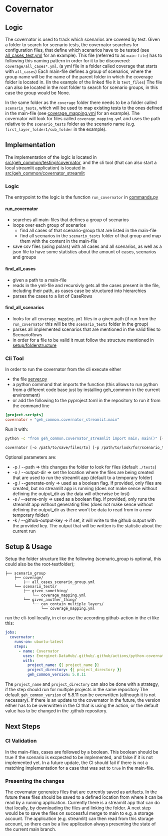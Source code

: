 # Covernator

## Logic

The covernator is used to track which scenarios are covered by test.
Given a folder to search for scenario tests, the covernator searches for configuration files, that define which scenarios have to be tested
(see [all_cases_test.yml](../../../source/geh_common/tests/testing/unit/covernator/test_files/coverage/all_cases_test.yml) for an example).
This file (referred to as `main-file`) has to following this naming pattern in order for it to be discovered: `coverage/all_cases*.yml`. (a yml file in a folder called coverage that starts with `all_cases`)
Each main-file defines a group of scenarios, where the group name will be the name of the parent folder in which the coverage folder is located in. (In the example of the linked file it is `test_files`)
The file can also be located in the root folder to search for scenario groups, in this case the group would be None.

In the same folder as the `coverage` folder there needs to be a folder called `scenario_tests`, which will be used to map existing tests to the ones defined in the main-file (see [coverage_mapping.yml](../../../source/geh_common/tests/testing/unit/covernator/test_files/scenario_tests/first_layer_folder1/sub_folder/coverage_mapping.yml) for an example).
The covernator will look for files called `coverage_mapping.yml` and uses the path relative to the `scenario_tests` folder as the scenario name (e.g. `first_layer_folder1/sub_folder` in the example).

## Implementation

The implementation of the logic is located in [src/geh_common/testing/covernator](../../../source/geh_common/src/geh_common/testing/covernator), and the cli tool (that can also start a local streamlit application) is located in [src/geh_common/covernator_streamlit](../../../source/geh_common/src/geh_common/covernator_streamlit)

### Logic

The entrypoint to the logic is the function `run_covernator` in [commands.py](../../../source/geh_common/src/geh_common/testing/covernator/commands.py)

#### run_covernator

- searches all main-files that defines a group of scenarios
- loops over each group of scenarios
    - find all cases of that scenario-group that are listed in the main-file
    - find all scenarios in the `scenario_tests` folder of that group and map them with the content in the main-file
- save csv files (using polars) with all cases and all scenarios, as well as a json file to have some statistics about the amount of cases, scenarios and groups

#### find_all_cases

- given a path to a main-file
- reads in the yml-file and recursivly gets all the cases present in the file, including their path, as cases case be structured into hierarchies
- parses the cases to a list of CaseRows

#### find_all_scenarios

- looks for all `coverage_mapping.yml` files in a given path (if run from the `run_covernator` this will be the `scenario_tests` folder in the group)
- parses all implemented scenarios that are mentioned in the valid files to ScenarioRows
- in order for a file to be valid it must follow the structure mentioned in [setup/folderstructure](#setup--usage)

### Cli Tool

In order to run the covernator from the cli execute either
- the file [server.py](../../../source/geh_common/src/geh_common/covernator_streamlit/server.py)
- a python command that imports the function (this allows to run python from a different code base just by installing geh_common in the current environment)
- or add the following to the pyproject.toml in the repository to run it from the command line

```toml
[project.scripts]
covernator = "geh_common.covernator_streamlit:main"
```

Run it with:

```sh
python -c "from geh_common.covernator_streamlit import main; main()" [-o /path/to/save/files/to] [-p /path/to/look/for/scenario_tests] [-g] [-s] [-k github-output-key]
```

```sh
covernator [-o /path/to/save/files/to] [-p /path/to/look/for/scenario_tests] [-g] [-s] [-k github-output-key]
```

Optional parameters are:

- -p / --path => this changes the folder to look for files (default `./tests`)
- -o / --output-dir => set the location where the files are being created that are used to run the streamlit app (default to a temporary folder)
- -g / --generate-only => used as a boolean flag. If provided, only files are created, but no streamlit app is running (does not make sence without defining the output_dir as the data will otherwise be lost)
- -s / --serve-only => used as a boolean flag. If provided, only runs the streamlit app without generating files (does not make sence without defining the output_dir as there won't be data to read from in a new temporary folder)
- -k / --github-output-key => if set, it will write to the github output with the provided key. The output that will be written is the statistic about the current run

## Setup & Usage

Setup the folder structure like the following (scenario_group is optional, this could also be the root-testfolder);

```plaintext
├── scenario_group
    ├── coverage/
        ├── all_cases_scenario_group.yml
    └── scenario_tests/
        ├── given_something/
            └── coverage_mapping.yml
        └── given_another_thing/
            └── can_contain_multiple_layers/
                └── coverage_mapping.yml
```

run the cli-tool locally, in ci or use the according github-action in the ci like this:

```yaml
jobs:
  covernator:
    runs-on: ubuntu-latest
    steps:
      - name: Covernator
        uses: Energinet-DataHub/.github/.github/actions/python-covernator-generate-files@v14
        with:
          project_name: {{ project_name }}
          project_directory: {{ project_directory }}
          geh_common_version: 5.8.11
```

The `project_name` and `project_directory` can also be done with a strategy, if the step should run for multiple projects in the same repository
The default `geh_common_version` of 5.8.11 can be overwritten (although it is not necessary). If there is an update to the covernator in the future, the version either has to be overwritten in the CI that is using the action, or the default value has to be changed in the .github repository.

## Next Steps

### CI Validation

In the main-files, cases are followed by a boolean. This boolean should be true if the scenario is excpected to be implemented, and false if it is not implemented yet.
In a future update, the CI should fail if there is not a matching implementation for a case that was set to `true` in the main-file.


### Presenting the changes

The covernator generates files that are currently saved as artifacts.
In the future these files should be saved to a defined location from where it can be read by a running application.
Currently there is a streamlit app that can do that locally, by downloading the files and linking the folder.
A next step would be to save the files on successful merge to main to e.g. a storage account.
The application (e.g. streamlit) can then read from this storage account, so there can be a live application always presenting the state of the current main branch.
